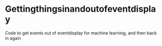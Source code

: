 # Gettingthingsinandoutofeventdisplay
Code to get events out of eventdisplay for machine learning, and then back in again
